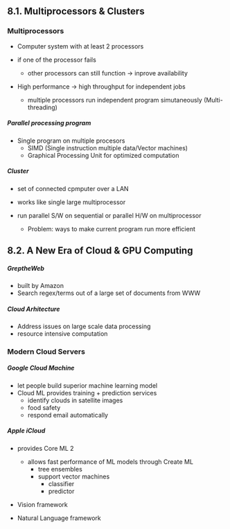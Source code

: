 ## 8.1. Multiprocessors & Clusters

### Multiprocessors
- Computer system with at least 2 processors

- if one of the processor fails
	- other processors can still function -> inprove availability

- High performance -> high throughput for independent jobs
	- multiple processors run independent program simutaneously (Multi-threading)


##### Parallel processing program
- Single program on multiple procesors
	- SIMD (Single instruction multiple data/Vector machines)
	- Graphical Processing Unit for optimized computation

##### Cluster
- set of connected cpmputer over a LAN
- works like single large multiprocessor

- run parallel S/W on sequential or parallel H/W on multiprocessor
	- Problem: ways to make current program run more efficient


## 8.2. A New Era of Cloud & GPU Computing

##### GreptheWeb
- built by Amazon
- Search regex/terms out of a large set of documents from WWW

##### Cloud Arhitecture
- Address issues on large scale data processing
- resource intensive computation

### Modern Cloud Servers

##### Google Cloud Machine
- let people build superior machine learning model
- Cloud ML provides training + prediction services
	- identify clouds in satellite images
	- food safety
	- respond email automatically

##### Apple iCloud
- provides Core ML 2
	- allows fast performance of ML models through Create ML
		- tree ensembles
		- support vector machines
			- classifier
			- predictor

- Vision framework
- Natural Language framework


